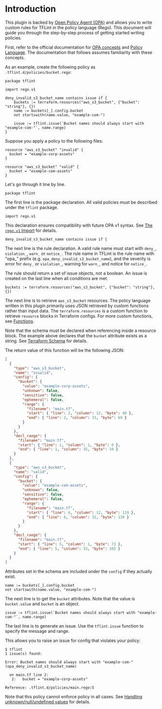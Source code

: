 # Introduction

This plugin is backed by [Open Policy Agent (OPA)](https://www.openpolicyagent.org/docs/latest/) and allows you to write custom rules for TFLint in the policy language (Rego). This document will guide you through the step-by-step process of getting started writing policies.

First, refer to the official documentation for [OPA concepts](https://www.openpolicyagent.org/docs/latest/) and [Policy Language](https://www.openpolicyagent.org/docs/latest/policy-language/). The documentation that follows assumes familiarity with these concepts.

As an example, create the following policy as `.tflint.d/policies/bucket.rego`:

```rego
package tflint

import rego.v1

deny_invalid_s3_bucket_name contains issue if {
	buckets := terraform.resources("aws_s3_bucket", {"bucket": "string"}, {})
	name := buckets[_].config.bucket
	not startswith(name.value, "example-com-")

	issue := tflint.issue(`Bucket names should always start with "example-com-"`, name.range)
}
```

Suppose you apply a policy to the following files:

```hcl
resource "aws_s3_bucket" "invalid" {
  bucket = "example-corp-assets"
}

resource "aws_s3_bucket" "valid" {
  bucket = "example-com-assets"
}
```

Let's go through it line by line.

```rego
package tflint
```

The first line is the package declaration. All valid policies must be described under the `tflint` package.

```rego
import rego.v1
```

This declaration ensures compatibility with future OPA v1 syntax. See [The `rego.v1` Import](https://www.openpolicyagent.org/docs/latest/policy-language/#the-regov1-import) for details.

```rego
deny_invalid_s3_bucket_name contains issue if {
```

The next line is the rule declaration. A valid rule name must start with `deny_`, `violation_`, `warn_` or `notice_`. The rule name in TFLint is the rule name with "opa_" prefix (e.g. `opa_deny_invalid_s3_bucket_name`), and the severity is error for `deny_` or `violation_`, warning for `warn_`, and notice for `notice_`.

The rule should return a set of issue objects, not a boolean. An issue is created on the last line when all conditions are met.

```rego
buckets := terraform.resources("aws_s3_bucket", {"bucket": "string"}, {})
```

The next line is to retrieve `aws_s3_bucket` resources. The policy language written in this plugin primarily uses JSON retrieved by custom functions rather than input data. The `terraform.resources` is a custom function to retrieve `resource` blocks in Terraform configs. For more custom functions, see [Functions](./functions.md).

Note that the schema must be declared when referencing inside a resource block. The example above declares that the `bucket` attribute exists as a string. See [Terraform Schema](./schema.md) for details.

The return value of this function will be the following JSON:

```json
[
  {
    "type": "aws_s3_bucket",
    "name": "invalid",
    "config": {
      "bucket": {
        "value": "example-corp-assets",
        "unknown": false,
        "sensitive": false,
        "ephemeral": false,
        "range": {
          "filename": "main.tf",
          "start": { "line": 2, "column": 12, "byte": 48 },
          "end": { "line": 2, "column": 33, "byte": 69 }
        }
      }
    },
    "decl_range": {
      "filename": "main.tf",
      "start": { "line": 1, "column": 1, "byte": 0 },
      "end": { "line": 1, "column": 35, "byte": 34 }
    }
  },
  {
    "type": "aws_s3_bucket",
    "name": "valid",
    "config": {
      "bucket": {
        "value": "example-com-assets",
        "unknown": false,
        "sensitive": false,
        "ephemeral": false,
        "range": {
          "filename": "main.tf",
          "start": { "line": 6, "column": 12, "byte": 119 },
          "end": { "line": 6, "column": 32, "byte": 139 }
        }
      }
    },
    "decl_range": {
      "filename": "main.tf",
      "start": { "line": 5, "column": 1, "byte": 73 },
      "end": { "line": 5, "column": 33, "byte": 105 }
    }
  }
]
```

Attributes set in the schema are included under the `config` if they actually exist.

```rego
name := buckets[_].config.bucket
not startswith(name.value, "example-com-")
```

The next line is to get the `bucket` attributes. Note that the value is `bucket.value` and `bucket` is an object.

```rego
issue := tflint.issue(`Bucket names should always start with "example-com-"`, name.range)
```

The last line is to generate an issue. Use the `tflint.issue` function to specify the message and range.

This allows you to raise an issue for config that violates your policy:

```console
$ tflint
1 issue(s) found:

Error: Bucket names should always start with "example-com-" (opa_deny_invalid_s3_bucket_name)

  on main.tf line 2:
   2:   bucket = "example-corp-assets"

Reference: .tflint.d/policies/main.rego:5

```

Note that this policy cannot enforce policy in all cases. See [Handling unknown/null/undefined values](./handling_special_values.md) for details.
